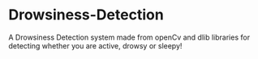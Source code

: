 # Drowsiness-Detection
A Drowsiness Detection system made from openCv and dlib libraries for detecting whether you are active, drowsy or sleepy!
